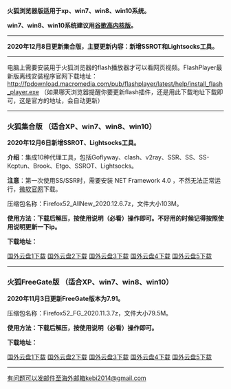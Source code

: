 **火狐浏览器版适用于xp、win7、win8、win10系统。**

**win7、win8、win10系统建议用[谷歌高内核版](https://github.com/Alvin9999/new-pac/wiki/%E9%AB%98%E5%86%85%E6%A0%B8%E7%89%88)。**

***

**2020年12月8日更新集合版，主要更新内容：新增SSROT和Lightsocks工具。**

***

电脑上需要安装用于火狐浏览器的flash播放器才可以看网页视频。FlashPlayer最新版离线安装程序官网下载地址：
http://fpdownload.macromedia.com/pub/flashplayer/latest/help/install_flash_player.exe （如果哪天浏览器提醒你要更新flash插件，还是用此下载地址下载即可，这是官方的地址，会自动更新）

***


### 火狐集合版 （适合XP、win7、win8、win10）

**2020年12月6日新增SSROT、Lightsocks工具。**

**介绍**：集成10种代理工具，包括Goflyway、clash、v2ray、SSR、SS、SS-Kcptun、Brook、Etgo、SSROT、Lightsocks。

**注意**：第一次使用SS/SSR时，需要安装 NET Framework 4.0 ，不然无法正常运行，[微软官网](https://www.microsoft.com/zh-cn/download/details.aspx?id=17718)下载。

压缩包名称：Firefox52_AllNew_2020.12.6.7z，文件大小103M。

**使用方法：下载后解压，按使用说明（必看）操作即可。不好用的时候记得按照使用说明更新一下ip。**

**下载地址：**

[国外云盘1下载](https://tr101.free4444.xyz/Firefox52_AllNew_2020.12.6.7z) 
[国外云盘2下载](https://tr71.free4444.xyz/Firefox52_AllNew_2020.12.6.7z) 
[国外云盘3下载](https://tr61.free4444.xyz/Firefox52_AllNew_2020.12.6.7z) 
[国外云盘4下载](https://tr91.free4444.xyz/Firefox52_AllNew_2020.12.6.7z) 
[国外云盘5下载](https://tr51.free4444.xyz/Firefox52_AllNew_2020.12.6.7z) 

***

### 火狐FreeGate版 （适合XP、win7、win8、win10）

**2020年11月3日更新FreeGate版本为7.91。**

压缩包名称：Firefox52_FG_2020.11.3.7z，文件大小79.5M。

**使用方法：下载后解压，按使用说明（必看）操作即可。**

**下载地址：**

[国外云盘1下载](https://tr101.free4444.xyz/Firefox52_FG_2020.11.3.7z) 
[国外云盘2下载](https://tr71.free4444.xyz/Firefox52_FG_2020.11.3.7z) 
[国外云盘3下载](https://tr61.free4444.xyz/Firefox52_FG_2020.11.3.7z) 
[国外云盘4下载](https://tr91.free4444.xyz/Firefox52_FG_2020.11.3.7z) 
[国外云盘5下载](https://tr51.free4444.xyz/Firefox52_FG_2020.11.3.7z) 

***

有问题可以发邮件至海外邮箱kebi2014@gmail.com